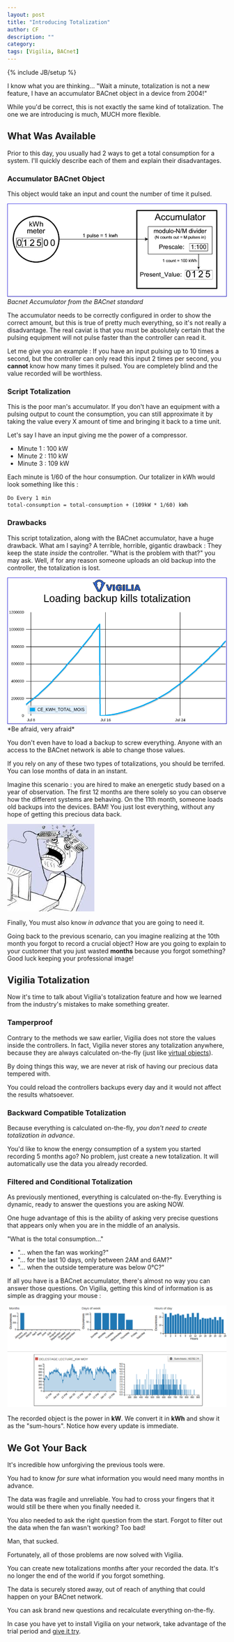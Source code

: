 ```yaml
---
layout: post
title: "Introducing Totalization"
author: CF
description: ""
category: 
tags: [Vigilia, BACnet]
---
```

{% include JB/setup %}


I know what you are thinking... "Wait a minute, totalization is not a
new feature, I have an accumulator BACnet object in a device from 2004!"

While you'd be correct, this is not exactly the same kind of
totalization. The one we are introducing is much, MUCH more flexible.

## What Was Available

Prior to this day, you usually had 2 ways to get a total consumption
for a system. I'll quickly describe each of them and explain their disadvantages.

### Accumulator BACnet Object 

This object would take an input and count the number of time it pulsed.

![Bacnet Accumulator](/images/totalization/bacnet-accumulator.png "BACnet Accumulator")
*Bacnet Accumulator from the BACnet standard*

The accumulator needs to be correctly configured in order to show the
correct amount, but this is true of pretty much everything, so it's
not really a disadvantage. The real caviat is that you must be
absolutely certain that the pulsing equipment will not pulse faster
than the controller can read it.

Let me give you an example : If you have an input pulsing up to 10
times a second, but the controller can only read this input 2 times
per second, you **cannot** know how many times it pulsed. You are
completely blind and the value recorded will be worthless.



### Script Totalization

This is the poor man's accumulator. If you don't have an equipment
with a pulsing output to count the consumption, you can still
approximate it by taking the value every X amount of time and bringing
it back to a time unit.

Let's say I have an input giving me the power of a compressor.

- Minute 1 : 100 kW
- Minute 2 : 110 kW
- Minute 3 : 109 kW

Each minute is 1/60 of the hour consumption. Our totalizer in kWh would look
something like this :


    Do Every 1 min
    total-consumption = total-consumption + (109kW * 1/60) kWh



### Drawbacks

This script totalization, along with the BACnet accumulator, have a
huge drawback. What am I saying? A terrible, horrible, gigantic
drawback : They keep the state *inside* the controller. "What is the
problem with that?" you may ask. Well, if for any reason someone uploads an
old backup into the controller, the totalization is lost.


<!-- ![Loading backups messes totalization](/images/totalization/totalization-kill.png "Loading backups messes totalization") -->
<img src="/images/totalization/totalization-kill.png" width="600" alt="Loading backups messes totalization" title="Loading backups messes totalization">
*Be afraid, very afraid*

You don't even have to load a backup to screw everything. Anyone with
an access to the BACnet network is able to change those values.


If you rely on any of these two types of totalizations, you should be
terrifed. You can lose months of data in an instant. 


Imagine this scenario : you are hired to make an energetic study based
on a year of observation. The first 12 months are there solely so you
can observe how the different systems are behaving. On the 11th month,
someone loads old backups into the devices. BAM! You just lost
everything, without any hope of getting this precious data back.


![Whyyyy](/images/totalization/whyyyy.jpg "Whyyyy")


Finally, You must also know *in advance* that you are going to need
it. 


Going back to the previous scenario, can you imagine realizing at the
10th month you forgot to record a crucial object? How are you going to
explain to your customer that you just wasted **months** because you
forgot something? Good luck keeping your professional image!


## Vigilia Totalization

Now it's time to talk about Vigilia's totalization feature and how we
learned from the industry's mistakes to make something greater.

### Tamperproof

Contrary to the methods we saw earlier, Vigilia does not store the
values inside the controllers. In fact, Vigilia never stores any
totalization anywhere, because they are always calculated on-the-fly
(just like
[virtual objects](http://blog.hvac.io/2015/03/11/introducing-virtual-objects/)).

By doing things this way, we are never at risk of having our precious
data tempered with.

You could reload the controllers backups every day and it would not
affect the results whatsoever.


### Backward Compatible Totalization

Because everything is calculated on-the-fly, *you don't need to create
totalization in advance*.

You'd like to know the energy consumption of a system you started
recording 5 months ago? No problem, just create a new totalization. It
will automatically use the data you already recorded.


### Filtered and Conditional Totalization

As previously mentioned, everything is calculated on-the-fly.
Everything is dynamic, ready to answer the questions you are asking
NOW.

One huge advantage of this is the ability of asking very precise
questions that appears only when you are in the middle of an analysis.

"What is the total consumption..."

- "... when the fan was working?"
- "... for the last 10 days, only between 2AM and 6AM?"
- "... when the outside temperature was below 0°C?"

If all you have is a BACnet accumulator, there's almost no way you can
answer those questions. On Vigilia, getting this kind of information
is as simple as dragging your mouse :

![Totalization update](/images/totalization/kwh-totalization.gif "Totalization update")

The recorded object is the power in **kW**. We convert it in **kWh** and show
it as the "sum-hours". Notice how every update is immediate.



## We Got Your Back

It's incredible how unforgiving the previous tools were.

You had to know *for sure* what information you would need many months
in advance. 

The data was fragile and unreliable. You had to cross your fingers
that it would still be there when you finally needed it.

You also needed to ask the right question from the start.
Forgot to filter out the data when the fan wasn't working? Too bad!


Man, that sucked. 



Fortunately, all of those problems are now solved with Vigilia.

You can create new totalizations months after your recorded the data.
It's no longer the end of the world if you forgot something.

The data is securely stored away, out of reach of anything that could
happen on your BACnet network. 

You can ask brand new questions and recalculate everything on-the-fly.


In case you have yet to install Vigilia on your network, take
advantage of the trial period and
[give it try](https://hvac.io/services/vigilia).
